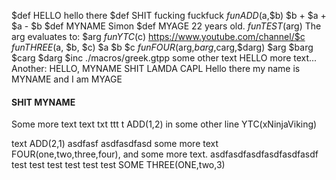 $def HELLO hello there
$def SHIT fucking fuckfuck
$fun ADD($a,$b) $b + $a + $a - $b
$def MYNAME Simon
$def MYAGE 22 years old.
$fun TEST($arg) The arg evaluates to: $arg
$fun YTC($c) https://www.youtube.com/channel/$c
$fun THREE($a, $b, $c) $a $b $c
$fun FOUR($arg,$barg,$carg,$darg) $arg $barg $carg $darg
$inc ./macros/greek.gtpp
some other text
HELLO
more text...
Another: HELLO, MYNAME
SHIT
LAMDA
CAPL
Hello there my name is MYNAME and I am MYAGE

#### SHIT MYNAME
Some more text
text
txt
ttt
t
ADD(1,2) in some other line
YTC(xNinjaViking)

text ADD(2,1)
asdfasf asdfasdfasd
some more text FOUR(one,two,three,four), and some more text.
asdfasdfasdfasdfasdfasdf
test
test
test
test
test
test
SOME
THREE(ONE,two,3)
